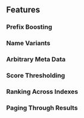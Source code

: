 ## Features

### Prefix Boosting

### Name Variants

### Arbitrary Meta Data

### Score Thresholding

### Ranking Across Indexes

### Paging Through Results
